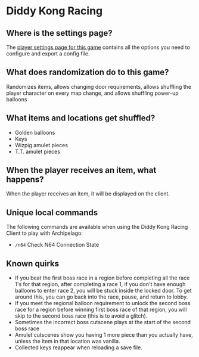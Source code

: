 # Diddy Kong Racing

## Where is the settings page?

The [player settings page for this game](../player-settings) contains all the options you need to configure and export a
config file.

## What does randomization do to this game?

Randomizes items, allows changing door requirements, allows shuffling the player character on every map change, and
allows shuffling power-up balloons

## What items and locations get shuffled?

- Golden balloons
- Keys
- Wizpig amulet pieces
- T.T. amulet pieces

## When the player receives an item, what happens?

When the player receives an item, it will be displayed on the client.

## Unique local commands

The following commands are available when using the Diddy Kong Racing Client to play with Archipelago:

- `/n64` Check N64 Connection State

## Known quirks

- If you beat the first boss race in a region before completing all the race 1's for that region, after completing a
  race 1, if you don't have enough balloons to enter race 2, you will be stuck inside the locked door. To get around
  this, you can go back into the race, pause, and return to lobby.
- If you meet the regional balloon requirement to unlock the second boss race for a region before winning first boss
  race of that region, you will skip to the second boss race (this is to avoid a glitch).
- Sometimes the incorrect boss cutscene plays at the start of the second boss race
- Amulet cutscenes show you having 1 more piece than you actually have, unless the item in that location was vanilla.
- Collected keys reappear when reloading a save file.
